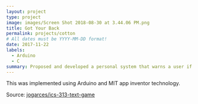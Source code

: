 ```yaml
---
layout: project
type: project
image: images/Screen Shot 2018-08-30 at 3.44.06 PM.png
title: Got Your Back
permalink: projects/cotton
# All dates must be YYYY-MM-DD format!
date: 2017-11-22
labels:
  - Arduino
  - C
summary: Proposed and developed a personal system that warns a user if a stranger is behind them for my EE296 project. 
---
```

This was implemented using Arduino and MIT app inventor technology. 


Source: <a href="https://github.com/jogarces/ics-313-text-game"><i class="large github icon "></i>jogarces/ics-313-text-game</a>

